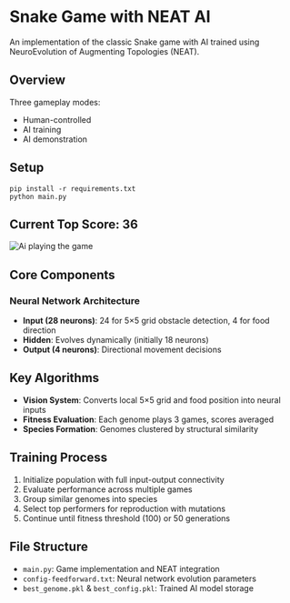 # Snake Game with NEAT AI

An implementation of the classic Snake game with AI trained using NeuroEvolution of Augmenting Topologies (NEAT).

## Overview

Three gameplay modes:
- Human-controlled
- AI training
- AI demonstration

## Setup

```
pip install -r requirements.txt
python main.py
```

## Current Top Score: 36
![Ai playing the game](watchAI.gif)

## Core Components

### Neural Network Architecture
- **Input (28 neurons)**: 24 for 5×5 grid obstacle detection, 4 for food direction
- **Hidden**: Evolves dynamically (initially 18 neurons)
- **Output (4 neurons)**: Directional movement decisions

## Key Algorithms
- **Vision System**: Converts local 5×5 grid and food position into neural inputs
- **Fitness Evaluation**: Each genome plays 3 games, scores averaged
- **Species Formation**: Genomes clustered by structural similarity

## Training Process
1. Initialize population with full input-output connectivity
2. Evaluate performance across multiple games
3. Group similar genomes into species
4. Select top performers for reproduction with mutations
5. Continue until fitness threshold (100) or 50 generations

## File Structure

- `main.py`: Game implementation and NEAT integration
- `config-feedforward.txt`: Neural network evolution parameters
- `best_genome.pkl` & `best_config.pkl`: Trained AI model storage

